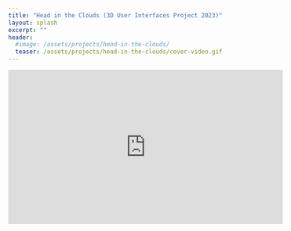 ```yaml
---
title: "Head in the Clouds (3D User Interfaces Project 2023)"
layout: splash
excerpt: ""
header:
  #image: /assets/projects/head-in-the-clouds/
  teaser: /assets/projects/head-in-the-clouds/cover-video.gif
---
```


<!-- {% include gallery %} -->


<iframe width="560" height="315" src="https://www.youtube.com/embed/GbavFqWhawg?si=K_aU2iMRtVPbDWa7" title="YouTube video player" frameborder="0" allow="accelerometer; autoplay; clipboard-write; encrypted-media; gyroscope; picture-in-picture; web-share" allowfullscreen></iframe>